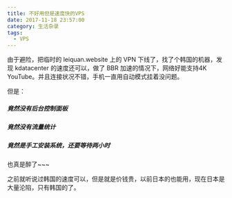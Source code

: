 ```yaml
---
title: 不好用但是速度快的VPS
date: 2017-11-18 23:57:00
category: 生活杂录
tags:
  - VPS
---
```


由于避险，把临时的 leiquan.website 上的 VPN 下线了，找了个韩国的机器，发现 kdatacenter 的速度还可以，做了 BBR 加速的情况下，网络好能支持4K YouTube。并且连接状况不错，手机一直用自动模式挂着没问题。

但是：

<!--more-->

##### 竟然没有后台控制面板

##### 竟然没有流量统计

##### 竟然是手工安装系统，还要等待两小时

也真是醉了~~~

之前就听说过韩国的速度可以，但是就是价钱贵，以前日本的也能用，现在日本是大量沦陷，只有韩国的了。
